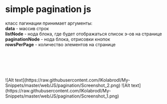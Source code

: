 # simple pagination js


класс пагинации принимает аргументы:
<br>
<b>data</b> - массив строк
<br>
<b>listNode</b> - нода блока, где будет отображаться список э-ов на странице
<br>
<b>paginationNode</b> - нода блока, отрисовки кнопок
<br>
<b>rowsPerPage</b> - количество элементов на странице
<br>

<br><br>

<br>
<br>
![Alt text](https://raw.githubusercontent.com/lKolabrodl/My-Snippets/master/web/JS/pagination/Screenshot_2.png)
![Alt text](https://raw.githubusercontent.com/lKolabrodl/My-Snippets/master/web/JS/pagination/Screenshot_1.png)
